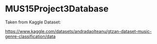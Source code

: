 # MUS15Project3Database

Taken from Kaggle Dataset:

https://www.kaggle.com/datasets/andradaolteanu/gtzan-dataset-music-genre-classification/data
